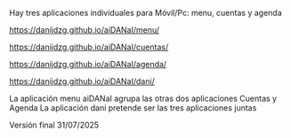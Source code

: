 Hay tres aplicaciones individuales para Móvil/Pc: menu, cuentas y agenda

https://danijdzg.github.io/aiDANaI/menu/

https://danijdzg.github.io/aiDANaI/cuentas/

https://danijdzg.github.io/aiDANaI/agenda/

https://danijdzg.github.io/aiDANaI/dani/

La aplicación menu aiDANaI agrupa las otras dos aplicaciones Cuentas y Agenda
La aplicación dani pretende ser las tres aplicaciones juntas

Versión final 31/07/2025

